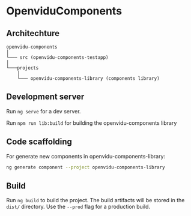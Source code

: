 # OpenviduComponents


## Architechture

```
openvidu-components
│
└─── src (openvidu-components-testapp)
│
└───projects
    │
	└─── openvidu-components-library (components library)
```

## Development server

Run `ng serve` for a dev server.

Run `npm run lib:build` for building the openvidu-components library

## Code scaffolding

For generate new components in openvidu-components-library:

```bash
ng generate component --project openvidu-components-library
```


## Build

Run `ng build` to build the project. The build artifacts will be stored in the `dist/` directory. Use the `--prod` flag for a production build.
